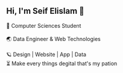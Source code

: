 ## Hi, I'm Seif Elislam 💫   </br>
🧠 Computer Sciences Student </br>  
🌏 Data Engineer & Web Technologies </br>    
🪐 Design | Website | App | Data    </br>
⏳ Make every things degital that's my pation </br>    
